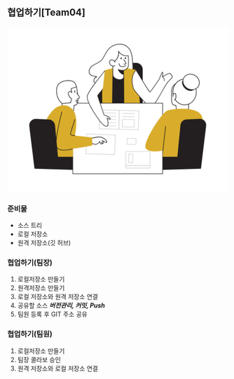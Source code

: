 ## 협업하기[Team04]
![협업](./team.png)

### 준비물
- 소스 트리
- 로컬 저장소
- 원격 저장소(깃 허브)

### 협업하기(팀장)
1. 로컬저장소 만들기
2. 원격저장소 만들기
3. 로컬 저장소와 원격 저장소 연결
4. 공유할 소스 ***버전관리, 커밋, Push***
6. 팀원 등록 후 GIT 주소 공유

### 협업하기(팀원)
1. 로컬저장소 만들기
2. 팀장 콜라보 승인
3. 원격 저장소와 로컬 저장소 연결
